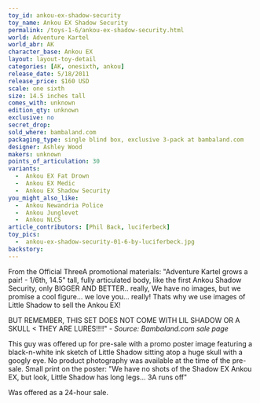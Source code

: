 ```yaml
---
toy_id: ankou-ex-shadow-security
toy_name: Ankou EX Shadow Security
permalink: /toys-1-6/ankou-ex-shadow-security.html
world: Adventure Kartel
world_abr: AK
character_base: Ankou EX
layout: layout-toy-detail
categories: [AK, onesixth, ankou]
release_date: 5/18/2011
release_price: $160 USD
scale: one sixth
size: 14.5 inches tall
comes_with: unknown
edition_qty: unknown
exclusive: no
secret_drop:
sold_where: bambaland.com
packaging_type: single blind box, exclusive 3-pack at bambaland.com
designer: Ashley Wood
makers: unknown
points_of_articulation: 30
variants: 
  -  Ankou EX Fat Drown
  -  Ankou EX Medic
  -  Ankou EX Shadow Security
you_might_also_like:
  -  Ankou Newandria Police
  -  Ankou Junglevet
  -  Ankou NLCS
article_contributors: [Phil Back, luciferbeck]
toy_pics: 
  -  ankou-ex-shadow-security-01-6-by-luciferbeck.jpg
backstory:
---
```

From the Official ThreeA promotional materials:
"Adventure Kartel grows a pair! - 1/6th, 14.5" tall, fully articulated body, like the first Ankou Shadow Security, only BIGGER AND BETTER.. really, We have no images, but we promise a cool figure... we love you... really! Thats why we use images of Little Shadow to sell the Ankou EX!

BUT REMEMBER, THIS SET DOES NOT COME WITH LIL SHADOW OR A SKULL < THEY ARE LURES!!!!" - *Source: Bambaland.com sale page*

This guy was offered up for pre-sale with a promo poster image featuring a black-n-white ink sketch of Little Shadow sitting atop a huge skull with a googly eye. No product photography was available at the time of the pre-sale. Small print on the poster: "We have no shots of the Shadow EX Ankou EX, but look, Little Shadow has long legs... 3A runs off"

Was offered as a 24-hour sale.